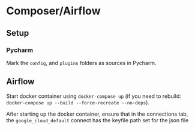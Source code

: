 # Composer/Airflow
## Setup
### Pycharm
Mark the `config`, and `plugins` folders as sources in Pycharm.

## Airflow
Start docker container using `docker-compose up`  (if you need to rebuild: `docker-compose up --build --force-recreate --no-deps`).

After starting up the docker container, ensure that in the connections tab, the `google_cloud_default` connect has the keyfile path set for the json file

